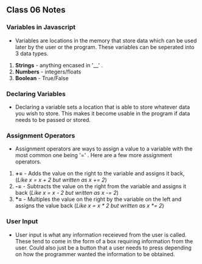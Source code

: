 ## Class 06 Notes

### Variables in Javascript

- Variables are locations in the memory that store data which can be used later by the user or the program. These variables can be seperated into 3 data types.

1. **Strings** - anything encased in '__' .
2. **Numbers** - integers/floats
3. **Boolean** - True/False

### Declaring Variables

- Declaring a variable sets a location that is able to store whatever data you wish to store. This makes it become usable in the program if data needs to be passed or stored.

### Assignment Operators

- Assignment operators are ways to assign a value to a variable with the most common one being '=' . Here are a few more assignment operators.

1. **+=** - Adds the value on the right to the variable and assigns it back, (*Like x = x + 2 but written as x += 2*)
2. **-=** - Subtracts the value on the right from the variable and assigns it back (*Like x = x - 2 but written as x -= 2*)
3. **\*=** - Multiples the value on the right by the variable on the left and assigns the value back (*Like x = x \* 2 but written as  x \*= 2*)

### User Input

- User input is what any information receieved from the user is called. These tend to come in the form of a box requiring information from the user.  Could also just be a button that a user needs to press depending on how the programmer wanted the information to be obtained.
